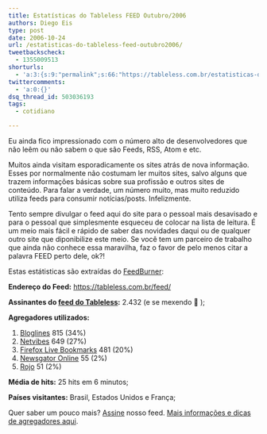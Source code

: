 ```yaml
---
title: Estatísticas do Tableless FEED Outubro/2006
authors: Diego Eis
type: post
date: 2006-10-24
url: /estatisticas-do-tableless-feed-outubro2006/
tweetbackscheck:
  - 1355009513
shorturls:
  - 'a:3:{s:9:"permalink";s:66:"https://tableless.com.br/estatisticas-do-tableless-feed-outubro2006";s:7:"tinyurl";s:26:"https://tinyurl.com/42ojdrk";s:4:"isgd";s:19:"https://is.gd/YUZnbV";}'
twittercomments:
  - 'a:0:{}'
dsq_thread_id: 503036193
tags:
  - cotidiano

---
```

Eu ainda fico impressionado com o número alto de desenvolvedores que não leêm ou não sabem o que são Feeds, RSS, Atom e etc.
  
Muitos ainda visitam esporadicamente os sites atrás de nova informação. Esses por normalmente não costumam ler muitos sites, salvo alguns que trazem informações básicas sobre sua profissão e outros sites de conteúdo. Para falar a verdade, um número muito, mas muito reduzido utiliza feeds para consumir notícias/posts. Infelizmente.

Tento sempre divulgar o feed aqui do site para o pessoal mais desavisado e para o pessoal que simplesmente esqueceu de colocar na lista de leitura. É um meio mais fácil e rápido de saber das novidades daqui ou de qualquer outro site que diponibilize este meio. Se você tem um parceiro de trabalho que ainda não conhece essa maravilha, faz o favor de pelo menos citar a palavra FEED perto dele, ok?!
  
Estas estátisticas são extraídas do [FeedBurner][1]:

**Endereço do Feed:** <https://tableless.com.br/feed/>
  
**Assinantes do [feed do Tableless][2]:** 2.432 (e se mexendo 🙂 );

**Agregadores utilizados:** 

  1. [Bloglines][3] 815 (34%)
  2. [Netvibes][4] 649 (27%)
  3. [Firefox Live Bookmarks][5] 481 (20%)
  4. [Newsgator Online][6] 55 (2%)
  5. [Rojo][7] 51 (2%)

**Média de hits:** 25 hits em 6 minutos;
  
**Países visitantes:** Brasil, Estados Unidos e França;

Quer saber um pouco mais? [Assine][8] nosso feed. [Mais informações e dicas de agregadores aqui][8].

 [1]: https://feedburner.com/
 [2]: https://tableless.com.br/feed/
 [3]: https://bloglines.com/
 [4]: https://netvibes.com/
 [5]: https://www.mozilla.com/en-US/firefox/livebookmarks.html
 [6]: https://www.newsgator.com/
 [7]: https://www.rojo.com/
 [8]: https://tableless.com.br/assine/